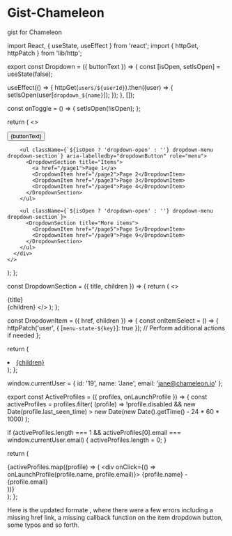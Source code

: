 # Gist-Chameleon
gist for Chameleon


import React, { useState, useEffect } from 'react';
import { httpGet, httpPatch } from 'lib/http';

export const Dropdown = ({ buttonText }) => {
  const [isOpen, setIsOpen] = useState(false);

  useEffect(() => {
    httpGet(`users/${userId}`).then((user) => {
      setIsOpen(user[`dropdown_${name}`]);
    });
  }, []);

  const onToggle = () => {
    setIsOpen(!isOpen);
  };

  return (
    <>
      <div className="dropdown">
        <button
          type="button"
          className="dropdown-button"
          id="dropdownButton"
          aria-haspopup="true"
          aria-expanded={isOpen}
          onClick={onToggle}
        >
          {buttonText}
        </button>

        <ul className={`${isOpen ? 'dropdown-open' : ''} dropdown-menu dropdown-section`} aria-labelledby="dropdownButton" role="menu">
          <DropdownSection title="Items">
            <a href="/page1">Page 1</a>
            <DropdownItem href="/page2">Page 2</DropdownItem>
            <DropdownItem href="/page3">Page 3</DropdownItem>
            <DropdownItem href="/page4">Page 4</DropdownItem>
          </DropdownSection>
        </ul>

        <ul className={`${isOpen ? 'dropdown-open' : ''} dropdown-menu dropdown-section`}>
          <DropdownSection title="More items">
            <DropdownItem href="/page5">Page 5</DropdownItem>
            <DropdownItem href="/page9">Page 9</DropdownItem>
          </DropdownSection>
        </ul>
      </div>
    </>
  );
};

const DropdownSection = ({ title, children }) => {
  return (
    <>
      <div>{title}</div>
      {children}
    </>
  );
};

const DropdownItem = ({ href, children }) => {
  const onItemSelect = () => {
    httpPatch('user', { [`menu-state-${key}`]: true });
    // Perform additional actions if needed
  };

  return (
    <li>
      <a href={href} onClick={onItemSelect}>
        {children}
      </a>
    </li>
  );
};

window.currentUser = { id: '19', name: 'Jane', email: 'jane@chameleon.io' };

export const ActiveProfiles = ({ profiles, onLaunchProfile }) => {
  const activeProfiles = profiles.filter(
    (profile) =>
      !profile.disabled && new Date(profile.last_seen_time) > new Date(new Date().getTime() - 24 * 60 * 1000)
  );

  if (activeProfiles.length === 1 && activeProfiles[0].email === window.currentUser.email) {
    activeProfiles.length = 0;
  }

  return (
    <div>
      {activeProfiles.map((profile) => (
        <div onClick={() => onLaunchProfile(profile.name, profile.email)}>
          {profile.name} - {profile.email}
        </div>
      ))}
    </div>
  );
};


Here is the updated formate , where there were a few errors including a missing href link, a missing callback function on the item dropdown button, some typos and so forth.
